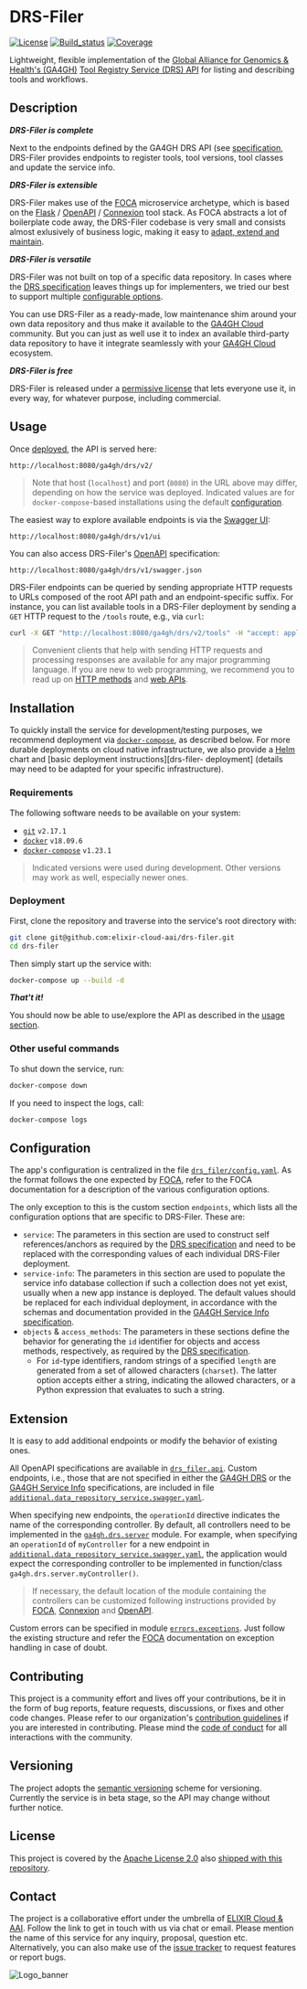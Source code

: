 # DRS-Filer

[![License][badge-license]][badge-url-license]
[![Build_status][badge-build-status]][badge-url-build-status]
[![Coverage][badge-coverage]][badge-url-coverage]

Lightweight, flexible implementation of the [Global Alliance for Genomics &
Health's (GA4GH)][ga4gh] [Tool Registry Service (DRS) API][ga4gh-drs] for
listing and describing tools and workflows.

## Description

_**DRS-Filer is complete**_

Next to the endpoints defined by the GA4GH DRS API (see
[specification][ga4gh-drs], DRS-Filer provides endpoints to register
tools, tool versions, tool classes and update the service info.

_**DRS-Filer is extensible**_

DRS-Filer makes use of the [FOCA][res-foca] microservice archetype, which is
based on the [Flask][res-flask] / [OpenAPI][res-openapi] /
[Connexion][res-connexion] tool stack. As FOCA abstracts a lot of boilerplate
code away, the DRS-Filer codebase is very small and consists almost exlusively
of business logic, making it easy to [adapt, extend and maintain](#extension).

_**DRS-Filer is versatile**_

DRS-Filer was not built on top of a specific data repository. In cases where the
[DRS specification][ga4gh-drs] leaves things up for implementers, we tried
our best to support multiple [configurable options](#configuration).

You can use DRS-Filer as a ready-made, low maintenance shim around your own
data repository and thus make it available to the [GA4GH Cloud][ga4gh-cloud]
community. But you can just as well use it to index an available third-party
data repository to have it integrate seamlessly with your [GA4GH
Cloud][ga4gh-cloud] ecosystem.

_**DRS-Filer is free**_

DRS-Filer is released under a [permissive license][license] that lets everyone
use it, in every way, for whatever purpose, including commercial.

## Usage

Once [deployed](#installation), the API is served here:

```console
http://localhost:8080/ga4gh/drs/v2/
```

> Note that host (`localhost`) and port (`8080`) in the URL above may differ,
> depending on how the service was deployed. Indicated values are for
> `docker-compose`-based installations using the default
> [configuration][drs-filer-compose-config].

The easiest way to explore available endpoints is via the
[Swagger UI][res-swagger-ui]:

```console
http://localhost:8080/ga4gh/drs/v1/ui
```

You can also access DRS-Filer's [OpenAPI][res-openapi] specification:

```console
http://localhost:8080/ga4gh/drs/v1/swagger.json
``` 

DRS-Filer endpoints can be queried by sending appropriate HTTP requests to URLs
composed of the root API path and an endpoint-specific suffix. For instance,
you can list available tools in a DRS-Filer deployment by sending a `GET` HTTP
request to the `/tools` route, e.g., via `curl`:

```bash
curl -X GET "http://localhost:8080/ga4gh/drs/v2/tools" -H "accept: application/json"
```

> Convenient clients that help with sending HTTP requests and processing
> responses are available for any major programming language. If you are new
> to web programming, we recommend you to read up on
> [HTTP methods][res-http-methods] and [web APIs][res-web-apis].

## Installation

To quickly install the service for development/testing purposes, we recommend
deployment via [`docker-compose`][res-docker-compose], as described below. For
more durable deployments on cloud native infrastructure, we also provide a
[Helm][res-helm] chart and [basic deployment instructions][drs-filer-
deployment] (details may need to be adapted for your specific infrastructure).

### Requirements

The following software needs to be available on your system:

- [`git`][res-git] `v2.17.1`
- [`docker`][res-docker] `v18.09.6`
- [`docker-compose`][res-docker-compose] `v1.23.1`

> Indicated versions were used during development. Other versions may work as
> well, especially newer ones.

### Deployment

First, clone the repository and traverse into the service's root directory
with:

```bash
git clone git@github.com:elixir-cloud-aai/drs-filer.git
cd drs-filer
```

Then simply start up the service with:

```bash
docker-compose up --build -d
```

_**That't it!**_

You should now be able to use/explore the API as described in the [usage
section](#usage).

### Other useful commands

To shut down the service, run:

```bash
docker-compose down
```

If you need to inspect the logs, call:

```bash
docker-compose logs
```

## Configuration

The app's configuration is centralized in the file
[`drs_filer/config.yaml`][drs-filer-config]. As the format follows the one
expected by [FOCA][res-foca], refer to the FOCA documentation for a description
of the various configuration options.

The only exception to this is the custom section `endpoints`, which lists all
the configuration options that are specific to DRS-Filer. These are:

* `service`: The parameters in this section are used to construct self
  references/anchors as required by the [DRS specification][ga4gh-drs] and need
  to be replaced with the corresponding values of each individual DRS-Filer
  deployment.
* `service-info`: The parameters in this section are used to populate the
  service info database collection if such a collection does not yet exist,
  usually when a new app instance is deployed. The default values should be
  replaced for each individual deployment, in accordance with the schemas and
  documentation provided in the [GA4GH Service Info
  specification][ga4gh-service-info].
* `objects` & `access_methods`: The parameters in these sections define the
  behavior for generating the `id` identifier for objects and access methods, 
  respectively, as required by the [DRS specification][ga4gh-drs].
  * For `id`-type identifiers, random strings of a specified `length` are
    generated from a set of allowed characters (`charset`). The latter option
    accepts either a string, indicating the allowed characters, or a Python
    expression that evaluates to such a string.

## Extension

It is easy to add additional endpoints or modify the behavior of existing ones.

All OpenAPI specifications are available in [`drs_filer.api`][drs-filer-api].
Custom endpoints, i.e., those that are not specified in either the [GA4GH
DRS][ga4gh-drs] or the [GA4GH Service Info][ga4gh-service-info] specifications,
are included in file [`additional.data_repository_service.swagger.yaml`][drs-filer-api-custom].

When specifying new endpoints, the `operationId` directive indicates the name
of the corresponding controller. By default, all controllers need to be
implemented in the [`ga4gh.drs.server`][drs-filer-controllers] module. For
example, when specifying an `operationId` of `myController` for a new endpoint
in [`additional.data_repository_service.swagger.yaml`][drs-filer-api-custom], the application would
expect the corresponding controller to be implemented in function/class
`ga4gh.drs.server.myController()`.

> If necessary, the default location of the module containing the controllers
> can be customized following instructions provided by [FOCA][res-foca],
> [Connexion][res-connexion] and [OpenAPI][res-openapi].

Custom errors can be specified in module
[`errors.exceptions`][drs-filer-exceptions]. Just follow the existing structure
and refer the [FOCA][res-foca] documentation on exception handling in case of
doubt.

## Contributing

This project is a community effort and lives off your contributions, be it in
the form of bug reports, feature requests, discussions, or fixes and other code
changes. Please refer to our organization's [contribution
guidelines][elixir-cloud-contributing] if you are interested in contributing.
Please mind the [code of conduct][elixir-cloud-coc] for all interactions with
the community.

## Versioning

The project adopts the [semantic versioning][res-semver] scheme for versioning.
Currently the service is in beta stage, so the API may change without further
notice.

## License

This project is covered by the [Apache License 2.0][license-apache] also
[shipped with this repository][license].

## Contact

The project is a collaborative effort under the umbrella of [ELIXIR Cloud &
AAI][elixir-cloud]. Follow the link to get in touch with us via chat or email.
Please mention the name of this service for any inquiry, proposal, question
etc. Alternatively, you can also make use of the [issue
tracker][drs-filer-issues] to request features or report bugs.

![Logo_banner][img-logo-banner]

[badge-build-status]:<https://travis-ci.com/github/elixir-cloud-aai/drs-filer?branch=dev>
[badge-coverage]:<https://coveralls.io/github/elixir-cloud-aai/drs-filer>
[badge-license]:<https://img.shields.io/badge/license-Apache%202.0-blue.svg>
[badge-url-build-status]:<https://travis-ci.com/elixir-cloud-aai/cloud-registry>
[badge-url-coverage]:<https://coveralls.io/github/elixir-cloud-aai/drs-filer>
[badge-url-license]:<http://www.apache.org/licenses/LICENSE-2.0>
[elixir-cloud]: <https://github.com/elixir-cloud-aai/elixir-cloud-aai>
[elixir-cloud-coc]: <https://github.com/elixir-cloud-aai/elixir-cloud-aai/blob/dev/CODE_OF_CONDUCT.md>
[elixir-cloud-contributing]: <https://github.com/elixir-cloud-aai/elixir-cloud-aai/blob/dev/CONTRIBUTING.md>
[ga4gh]: <https://ga4gh.org>
[ga4gh-cloud]: <https://www.ga4gh.org/work_stream/cloud/>
[ga4gh-service-info]: <https://github.com/ga4gh-discovery/ga4gh-service-info>
[ga4gh-drs]: <https://github.com/ga4gh/data-repository-service-schemas>
[ga4gh-drs-docs]: <https://ga4gh.github.io/tool-registry-service-schemas/>
[img-logo-banner]: images/logo-banner.svg
[license]: LICENSE
[license-apache]: <https://www.apache.org/licenses/LICENSE-2.0>
[res-connexion]: <https://github.com/zalando/connexion>
[res-docker]: <https://docs.docker.com/get-docker/>
[res-docker-compose]: <https://docs.docker.com/compose/install/>
[res-flask]: <https://flask.palletsprojects.com/>
[res-foca]: <https://github.com/elixir-cloud-aai/foca>
[res-git]: <https://git-scm.com/book/en/v2/Getting-Started-Installing-Git>
[res-helm]: <https://helm.sh/>
[res-http-methods]: <https://developer.mozilla.org/en-US/docs/Web/HTTP/Methods>
[res-openapi]: <https://www.openapis.org/>
[res-semver]: <https://semver.org/>
[res-swagger-ui]: <https://swagger.io/tools/swagger-ui/>
[res-web-apis]: <https://developer.mozilla.org/en-US/docs/Learn/JavaScript/Client-side_web_APIs/Introduction>
[drs-filer-api]: drs_filer/api
[drs-filer-api-custom]: drs_filer/api/additional.data_repository_service.swagger.yaml
[drs-filer-compose-config]: docker-compose.yaml
[drs-filer-config]: drs_filer/config.yaml
[drs-filer-controllers]: drs_filer/ga4gh/drs/server.py
[drs-filer-controllers-subpackage]: drs_filer/ga4gh/drs/endpoints
[drs-filer-deployment]: deployment/README.md
[drs-filer-exceptions]: drs_filer/errors/exceptions.py
[drs-filer-issues]: <https://github.com/elixir-cloud-aai/drs-filer/issues>